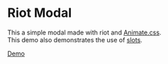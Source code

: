 # Riot Modal

This a simple modal made with riot and [Animate.css](https://daneden.github.io/animate.css/).  
This demo also demonstrates the use of [slots](https://riot.js.org/documentation/#slots).

[Demo](https://riot.js.org/examples/plunker/?app=modal)

